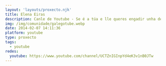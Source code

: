 ```yaml
---
layout: 'layouts/proxecto.njk'
title: Elena Eiras
description: Canle de Youtube - Se é a túa e lle queres engadir unha descripción e etiquetas, ponte en contacto con nós.
img: /img/comunidade/galegotube.webp
date: 2014-02-07 14:11:36
platform: youtube
type: proxecto
tags:
  - youtube
redes:
  youtube: https://www.youtube.com/channel/UCTZnIGInpYd4eK3v1nB0JTw
---
```


